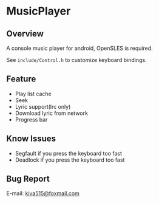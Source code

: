 # MusicPlayer

## Overview
A console music player for android, OpenSLES is required. <br/>

See `include/Control.h` to customize keyboard bindings. <br/>

## Feature
- Play list cache
- Seek
- Lyric support(lrc only)
- Download lyric from network
- Progress bar

## Know Issues
- Segfault if you press the keyboard too fast
- Deadlock if you press the keyboard too fast

## Bug Report
E-mail: kiva515@foxmail.com <br/>
